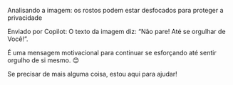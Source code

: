 Analisando a imagem: os rostos podem estar desfocados para proteger a privacidade

Enviado por Copilot:
O texto da imagem diz: “Não pare! Até se orgulhar de Você!”.

É uma mensagem motivacional para continuar se esforçando até sentir orgulho de si mesmo. 😊

Se precisar de mais alguma coisa, estou aqui para ajudar!